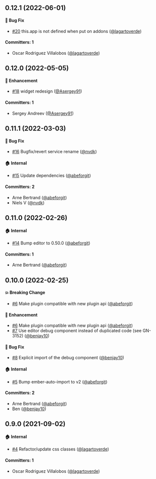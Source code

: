 


## 0.12.1 (2022-06-01)

#### :bug: Bug Fix
* [#20](https://github.com/lblod/ember-rdfa-editor-standard-template-plugin/pull/20) this.app is not defined when put on addons ([@lagartoverde](https://github.com/lagartoverde))

#### Committers: 1
- Oscar Rodriguez Villalobos ([@lagartoverde](https://github.com/lagartoverde))

## 0.12.0 (2022-05-05)

#### :rocket: Enhancement
* [#18](https://github.com/lblod/ember-rdfa-editor-standard-template-plugin/pull/18) widget redesign ([@Asergey91](https://github.com/Asergey91))

#### Committers: 1
- Sergey Andreev ([@Asergey91](https://github.com/Asergey91))

## 0.11.1 (2022-03-03)

#### :bug: Bug Fix
* [#16](https://github.com/lblod/ember-rdfa-editor-standard-template-plugin/pull/16) Bugfix/revert service rename ([@nvdk](https://github.com/nvdk))

#### :house: Internal
* [#15](https://github.com/lblod/ember-rdfa-editor-standard-template-plugin/pull/15) Update dependencies ([@abeforgit](https://github.com/abeforgit))

#### Committers: 2
- Arne Bertrand ([@abeforgit](https://github.com/abeforgit))
- Niels V ([@nvdk](https://github.com/nvdk))

## 0.11.0 (2022-02-26)

#### :house: Internal
* [#14](https://github.com/lblod/ember-rdfa-editor-standard-template-plugin/pull/14) Bump editor to 0.50.0 ([@abeforgit](https://github.com/abeforgit))

#### Committers: 1
- Arne Bertrand ([@abeforgit](https://github.com/abeforgit))


## 0.10.0 (2022-02-25)

#### :boom: Breaking Change
* [#6](https://github.com/lblod/ember-rdfa-editor-standard-template-plugin/pull/6) Make plugin compatible with new plugin api ([@abeforgit](https://github.com/abeforgit))

#### :rocket: Enhancement
* [#6](https://github.com/lblod/ember-rdfa-editor-standard-template-plugin/pull/6) Make plugin compatible with new plugin api ([@abeforgit](https://github.com/abeforgit))
* [#7](https://github.com/lblod/ember-rdfa-editor-standard-template-plugin/pull/7) Use editor debug component instead of duplicated code (see GN-3152) ([@benjay10](https://github.com/benjay10))

#### :bug: Bug Fix
* [#8](https://github.com/lblod/ember-rdfa-editor-standard-template-plugin/pull/8) Explicit import of the debug component ([@benjay10](https://github.com/benjay10))

#### :house: Internal
* [#5](https://github.com/lblod/ember-rdfa-editor-standard-template-plugin/pull/5) Bump ember-auto-import to v2 ([@abeforgit](https://github.com/abeforgit))

#### Committers: 2
- Arne Bertrand ([@abeforgit](https://github.com/abeforgit))
- Ben ([@benjay10](https://github.com/benjay10))


## 0.9.0 (2021-09-02)

#### :house: Internal
* [#4](https://github.com/lblod/ember-rdfa-editor-standard-template-plugin/pull/4) Refactor/update css classes ([@lagartoverde](https://github.com/lagartoverde))

#### Committers: 1
- Oscar Rodriguez Villalobos ([@lagartoverde](https://github.com/lagartoverde))

